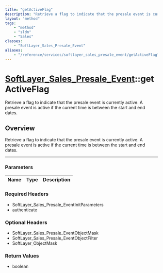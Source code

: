 ```yaml
---
title: "getActiveFlag"
description: "Retrieve a flag to indicate that the presale event is currently active. A presale event is active if the current time is... "
layout: "method"
tags:
    - "method"
    - "sldn"
    - "Sales"
classes:
    - "SoftLayer_Sales_Presale_Event"
aliases:
    - "/reference/services/softlayer_sales_presale_event/getActiveFlag"
---
```

# [SoftLayer_Sales_Presale_Event](/reference/services/SoftLayer_Sales_Presale_Event)::getActiveFlag

Retrieve a flag to indicate that the presale event is currently active. A presale event is active if the current time is between the start and end dates.


## Overview 
Retrieve a flag to indicate that the presale event is currently active. A presale event is active if the current time is between the start and end dates.

-----

### Parameters 
|Name | Type | Description |
| --- | --- | --- |


### Required Headers
* SoftLayer_Sales_Presale_EventInitParameters
* authenticate


### Optional Headers
* SoftLayer_Sales_Presale_EventObjectMask
* SoftLayer_Sales_Presale_EventObjectFilter
* SoftLayer_ObjectMask

### Return Values
* boolean




